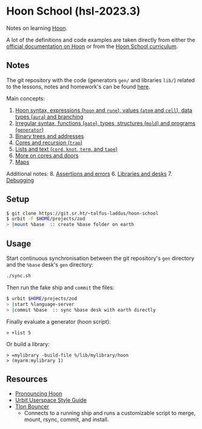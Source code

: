 # Hoon School (hsl-2023.3)

Notes on learning [Hoon](https://developers.urbit.org/reference/hoon/overview).

A lot of the definitions and code examples are taken directly from either the [official documentation on Hoon](https://developers.urbit.org/reference/hoon/overview) or from the [Hoon School curriculum](https://developers.urbit.org/guides/core/hoon-school/A-intro).

## Notes

The git repository with the code (generators `gen/` and libraries `lib/`) related to the lessons, notes and homework's can be found [here](https://git.sr.ht/~talfus-laddus/hoon-school).

Main concepts:
1. [Hoon syntax, expressions (`hoon` and `rune`), values (`atom` and `cell`), data types (`aura`) and branching](notes/1-hoon-rune-atom-cell-aura.md)
2. [Irregular syntax, functions (`gate`), types, structures (`mold`) and programs (`generator`)](notes/2-gates-molds-generators.md)
3. [Binary trees and addresses](notes/3-tree-addresses.md)
4. [Cores and recursion (`trap`)](notes/4-cores-recursion.md)
5. [Lists and text (`cord`, `knot`, `term`, and `tape`)](notes/5-text-lists.md)
6. [More on cores and doors](notes/6-cores-doors.md)
7. [Maps](notes/7-maps.md)

Additional notes:
8. [Assertions and errors](notes/asserts-errors.md)
6. [Libraries and desks](notes/libraries-desks.md)
7. [Debugging](notes/debug.md)

## Setup

```bash
$ git clone https://git.sr.ht/~talfus-laddus/hoon-school
$ urbit -F $HOME/projects/zod
> |mount %base  :: create %base folder on earth
```

## Usage

Start continuous synchronisation between the git repository's `gen` directory and the `%base` desk's `gen` directory:
```bash
./sync.sh
```

Then run the fake ship and `commit` the files:
```bash
$ urbit $HOME/projects/zod
> |start %language-server
> |commit %base  :: sync %base desk with earth directly
```

Finally evaluate a generator (hoon script):
```dojo
> +list 5
```
Or build a library:
```dojo
> =mylibrary -build-file %/lib/mylibrary/hoon
> (myarm:mylibrary 1)
```

## Resources

- [Pronouncing Hoon](pronouncing-hoon.md)
- [Urbit Userspace Style Guide](https://www.ajlamarc.com/blog/2023-02-26-urbit-style/)
- [Tlon Bouncer](https://github.com/tloncorp/bouncer)
    - Connects to a running ship and runs a customizable script to merge, mount, rsync, commit, and install.
